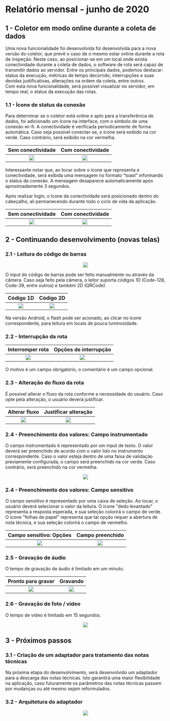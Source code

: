 # Relatório mensal - junho de 2020
## 1 - Coletor em modo online durante a coleta de dados
Uma nova funcionalidade foi desenvolvida foi desenvolvida para a nova versão do coletor, que prevê o caso de o mesmo estar online durante a rota de inspeção. Neste caso, ao posicionar-se em um local onde exista conectividade durante a coleta de dados, o software de rota será capaz de transmitir dados ao servidor. Entre os principais dados, podemos destacar: status da execução, métricas de tempo decorrido, interrupções e suas devidas justificativas, alterações na ordem da coleta, entre outros.\
Com esta nova funcionalidade, será possível visualizar no servidor, em tempo real, o status da execução das rotas.
### 1.1 - Ícone de status da conexão
Para determinar se o coletor está online e apto para a transferência de dados, foi adicionado um ícone na interface, com o símbolo de uma conexão wi-fi. A conectividade é verificada periodicamente de forma automática. Caso seja possível conectar-se, o ícone será exibido na cor verde. Caso contrário, será exibido na cor vermelha.

Sem conectividade              |  Com conectividade
:-----------------------------:|:-----------------------------:
![](images/Login_off_msg.jpg)  |  ![](images/Login_on_msg.jpg)

Interessante notar que, ao tocar sobre o ícone que representa a conectividade, será exibida uma mensagem no formato "toast" informando o status da conexão. A mensagem desaparece automaticamente após aproximadamente 3 segundos.

Após realizar login, o ícone da conectividade será posicionado dentro do cabeçalho, ali permanecendo durante todo o ciclo de vida da aplicação.

Sem conectividade        |  Com conectividade
:-----------------------:|:-----------------------:
![](images/App_off.jpg)  |  ![](images/App_on.jpg)

## 2 - Continuando desenvolvimento (novas telas)

### 2.1 - Leitura do código de barras

<p align="center">
  <img src="images/Barcode_ask.jpg" />
</p>

O input do código de barras pode ser feito manualmente ou através da câmera. Caso seja feito pela câmera, o leitor suporta códigos 1D (Code-128, Code-39, entre outros) e também 2D (QRCode).

Código 1D                        |  Código 2D
:-------------------------------:|:-------------------------------:
![](images/Barcode_barcode.jpg)  |  ![](images/Barcode_qrcode.jpg)

Na versão Android, o flash pode ser acionado, ao clicar no ícone correspondente, para leitura em locais de pouca luminosidade.

### 2.2 - Interrupção da rota

Interromper rota                 |  Opções de interrupção
:--------------------------------:|:-------------------------------:
![](images/Interromper_rota.jpg)  |  ![](images/Interromper_rota_opcoes.jpg)

O motivo é um campo obrigatório, o comentário é um campo opcional.

### 2.3 - Alteração do fluxo da rota

É possível alterar o fluxo da rota conforme a necessidade do usuário. Caso opte pela alteração, o usuário deverá justificar.

Alterar fluxo                  |  Justificar alteração
:-----------------------------:|:-------------------------------:
![](images/Alterar_fluxo.jpg)  |  ![](images/Alterar_fluxo_justificar.jpg)

### 2.4 - Preenchimento dos valores: Campo instrumentado

O campo instrumentado é representado por um input de texto. O valor deverá ser preenchido de acordo com o valor lido no instrumento correspondente. Caso o valor esteja dentro de uma faixa de validação previamente configurada, o campo será preenchido na cor verde. Caso contrário, será preenchido na cor vermelha.

<p align="center">
  <img src="images/Input_instrumentado.jpg" />
</p>

### 2.4 - Preenchimento dos valores: Campo sensitivo

O campo sensitivo é representado por uma caixa de seleção. Ao tocar, o usuário deverá selecionar o valor da leitura. O ícone "dedo levantado" representa a resposta esperada, e sua seleção colorirá o campo de verde. O ícone "folhas de papel" representa que tal opção requer a abertura de nota técnica, e sua seleção colorirá o campo de vermelho.

Campo sensitivo: Opções                 |  Campo preenchido
:--------------------------------------:|:-------------------------------:
![](images/Input_sensorial_opcoes.jpg)  |  ![](images/Input_sensorial.jpg)

### 2.5 - Gravação de áudio

O tempo de gravação de áudio é limitado em um minuto.

Pronto para gravar            |  Gravando 
:----------------------------:|:-------------------------------:
![](images/Gravar_audio.jpg)  |  ![](images/Gravar_audio_gravando.jpg)

### 2.6 - Gravação de foto / vídeo

O tempo de vídeo é limitado em 15 segundos.

<p align="center">
  <img src="images/Foto_video.jpg" />
</p>

## 3 - Próximos passos

### 3.1 - Criação de um adaptador para tratamento das notas técnicas

Na próxima etapa do desenvolvimento, será desenvolvido um adaptador para a descarga das notas técnicas. Isto garantirá uma maior flexibilidade na aplicação, caso futuramente os parâmetros das notas técnicas passem por mudanças ou até mesmo sejam reformulados.

### 3.2 - Arquitetura do adaptador

<p align="center">
  <img src="images/Barramento_notas.jpg" />
</p>
